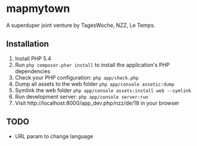 mapmytown
=========

A superduper joint venture by TagesWoche, NZZ, Le Temps.


Installation
------------

1. Install PHP 5.4
2. Run `php composer.phar install` to install the application's PHP dependencies
3. Check your PHP configuration: `php app/check.php`
4. Dump all assets to the web folder `php app/console assetic:dump`
5. Symlink the web folder `php app/console assets:install web --symlink`
6. Run development server: `php app/console server:run`
7. Visit http://localhost:8000/app_dev.php/nzz/de/18 in your browser


TODO
----

* URL param to change language
